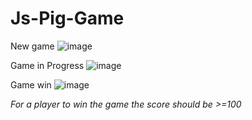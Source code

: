 # Js-Pig-Game


New game
![image](https://user-images.githubusercontent.com/44283776/116276369-1cc79000-a78d-11eb-9f6a-41e1f54b184b.png)

Game in Progress
![image](https://user-images.githubusercontent.com/44283776/116276845-93fd2400-a78d-11eb-9c48-4c997b797742.png)

Game win
![image](https://user-images.githubusercontent.com/44283776/116277078-cdce2a80-a78d-11eb-930e-18029aed2c7d.png)

*For a player to win the game the score should be >=100*
